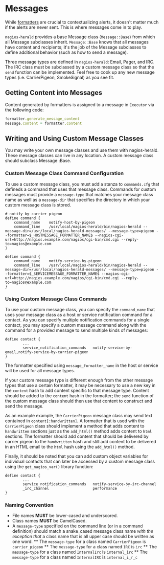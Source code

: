 # Messages

While [formatters](/docs/formatters.md) are crucial to contextualizing alerts, it doesn't matter much if the alerts are never sent. This is where messages come in to play.

``nagios-herald`` provides a base Message class (``Message::Base``) from which all Message subclasses inherit.  ``Message::Base`` knows that all messages have content and recipients; it's the job of the Message subclasses to define additional behavior (such as how to send a message).

Three message types are defined in ``nagios-herald``: Email, Pager, and IRC.  The IRC class must be subclassed by a custom message class so that the ``send`` function can be implemented.  Feel free to cook up any new message types (i.e. CarrierPigeon, SmokeSignal) as you see fit.

## Getting Content into Messages

Content generated by formatters is assigned to a message in ``Executor`` via the following code:

```ruby
formatter.generate_message_content
message.content = formatter.content
```

## Writing and Using Custom Message Classes

You may write your own message classes and use them with nagios-herald.  These message classes can live in any location.  A custom message class should subclass Message::Base.

### Custom Message Class Command Configuration

To use a custom message class, you must add a stanza to ``commands.cfg`` that defineds a command that uses that message class.  Commands for custom messages must provide a ``message-type`` that matches your message class name as well as a ``message-dir`` that specifies the directory in which your custom message class is stored.

```
# notify by carrier pigeon
define command {
    command_name    notify-host-by-pigeon
    command_line    /usr/local/nagios-herald/bin/nagios-herald --message-dir=/usr/local/nagios-herald-messages/ --message-type=pigeon --formatter=$_HOSTMESSAGE_FORMATTER_NAME$ --nagios-cgi-url=http://nagios.example.com/nagios/cgi-bin/cmd.cgi --reply-to=nagios@example.com
}

define command {
    command_name    notify-service-by-pigeon
    command_line    /usr/local/nagios-herald/bin/nagios-herald --message-dir=/usr/local/nagios-herald-messages/ --message-type=pigeon --formatter=$_SERVICEMESSAGE_FORMATTER_NAME$ --nagios-cgi-url=http://nagios.example.com/nagios/cgi-bin/cmd.cgi --reply-to=nagios@example.com
}
```

### Using Custom Message Class Commands

To use your custom message class, you can specify the ``command_name`` that uses your message class as a host or service notification command for a contact.  As you can specify multiple notification commands for a single contact, you may specify a custom message command along with the command for a provided message to send multiple kinds of messages:

```
define contact {
        ...
        service_notification_commands   notify-service-by-email,notify-service-by-carrier-pigeon
}
```

The formatter specified using ``message_formatter_name`` in the host or service will be used for all message types.

If your custom message type is different enough from the other message types that use a certain formatter, it may be necessary to use a new key in the ``content`` hash to add content specific to that message type.  Content should be added to the ``content`` hash in the formatter; the ``send`` function of the custom message class should then use that content to construct and send the message.

As an example example, the ``CarrierPigeon`` message class may send text contained in ``content[:handwritten]``.  A formatter that is used with the ``CarrierPigeon`` class should implement a method that adds content to ``handwritten`` sections just as the ``add_html()`` method adds content to ``html`` sections.  The formatter should add content that should be delivered by carrier pigeon to the ``handwritten`` hash and still add content to be delivered in an HTML email to the ``html`` hash using the ``add_html()`` method.

Finally, it should be noted that you can add custom object variables for individual contacts that can later be accessed by a custom message class using the ``get_nagios_var()`` library function:

```
define contact {
        ...
        service_notification_commands   notify-service-by-irc-channel
        _irc_channel                    performance
}
```


### Naming Convention

* File names **MUST** be lower-cased and underscored.
* Class names **MUST** be CamelCased.
* A ``message-type`` specified on the command line (or in a command definition) should match a snake_cased message class name *with the exception that* a class name that is all upper case should be written as one word.
** The ``message-type`` for a class named ``CarrierPigeon`` is ``carrier_pigeon``
** The ``message-type`` for a class named ``IRC`` is ``irc``
** The ``message-type`` for a class named ``InternalIrc`` is ``internal_irc``
** The ``message-type`` for a class named ``InternalIRC`` is ``internal_i_r_c``

